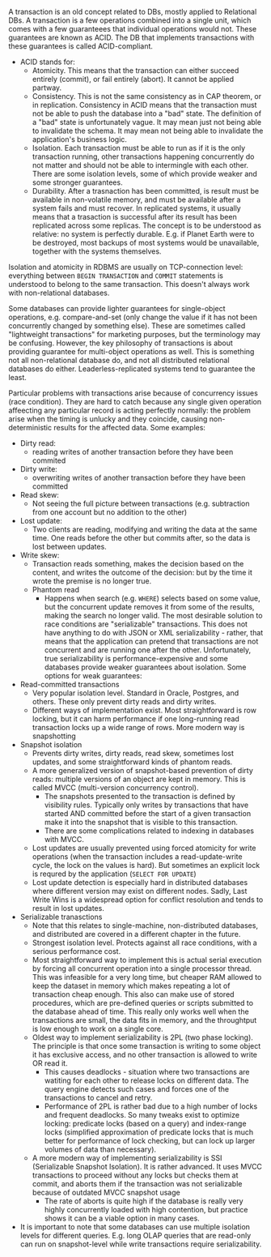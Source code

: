 A transaction is an old concept related to DBs, mostly applied to Relational DBs. A transaction is a few operations combined into a single unit, which comes with a few guaranteees that individual operations would not. These guarantees are known as ACID. The DB that implements transactions with these guarantees is called ACID-compliant. 
- ACID stands for:
	- Atomicity. This means that the transaction can either succeed entirely (commit), or fail entirely (abort). It cannot be applied partway.
	- Consistency. This is not the same consistency as in CAP theorem, or in replication. Consistency in ACID means that the transaction must not be able to push the database into a "bad" state. The definition of a "bad" state is unfortunately vague. It may mean just not being able to invalidate the schema. It may mean not being able to invalidate the application's business logic.
	- Isolation. Each transaction must be able to run as if it is the only transaction running, other transactions happening concurrently do not matter and should not be able to intermingle with each other. There are some isolation levels, some of which provide weaker and some stronger guarantees.
	- Durability. After a trasnaction has been committed, is result must be available in non-volatile memory, and must be available after a system fails and must recover. In replicated systems, it usually means that a trasaction is successful after its result has been replicated across some replicas. The concept is to be understood as relative: no system is perfectly durable. E.g. if Planet Earth were to be destroyed, most backups of most systems would be unavailable, together with the systems themselves.

Isolation and atomicity in RDBMS are usually on TCP-connection level: everything between `BEGIN TRANSACTION` and `COMMIT` statements is understood to belong to the same transaction. This doesn't always work with non-relational databases.

Some databases can provide lighter guarantees for single-object operations, e.g. compare-and-set (only change the value if it has not been concurrently changed by something else). These are sometimes called "lightweight transactions" for marketing purposes, but the terminology may be confusing.
However, the key philosophy of transactions is about providing guarantee for multi-object operations as well. This is something not all non-relational database do, and not all distributed relational databases do either. Leaderless-replicated systems tend to guarantee the least.

Particular problems with transactions arise because of concurrency issues (race condition). They are hard to catch because any single given operation affeecting any particular record is acting perfectly normally: the problem arise when the timing is unlucky and they coincide, causing non-deterministic results for the affected data. 
Some examples:
- Dirty read: 
  - reading writes of another transaction before they have been commited
- Dirty write: 
  - overwriting writes of another transaction before they have been committed 
- Read skew:
  - Not seeing the full picture between transactions (e.g. subtraction from one account but no addition to the other)
- Lost update:
  -  Two clients are reading, modifying and writing the data at the same time. One reads before the other but commits after, so the data is lost between updates.
- Write skew:
    - Transaction reads something, makes the decision based on the content, and writes the outcome of the decision: but by the time it wrote the premise is no longer true.
  - Phantom read
    - Happens when search (e.g. `WHERE`) selects based on some value, but the concurrent update removes it from some of the results, making the search no longer valid. 
The most desirable solution to race conditions are "serializable" transactions. This does not have anything to do with JSON or XML serializability - rather, that means that the application can pretend that transactions are not concurrent and are running one after the other.
Unfortunately, true serializability is performance-expensive and some databases provide weaker guarantees about isolation. Some options for weak guarantees:
- Read-committed transactions
  - Very popular isolation level. Standard in Oracle, Postgres, and others. These only prevent dirty reads and dirty writes. 
  - Different ways of implementation exist. Most straightforward is row locking, but it can harm performance if one long-running read transaction locks up a wide range of rows. More modern way is snapshotting
- Snapshot isolation
  - Prevents dirty writes, dirty reads, read skew, sometimes lost updates, and some straightforward kinds of phantom reads.
  - A more generalized version of snapshot-based prevention of dirty reads: multiple versions of an object are kept in memory. This is called MVCC (multi-version concurrency control).
    - The snapshots presented to the transaction is defined by visibility rules. Typically only writes by transactions that have started AND committed before the start of a given transaction make it into the snapshot that is visible to this transaction.
    - There are some complications related to indexing in databases with MVCC.
  - Lost updates are usually prevented using forced atomicity for write operations (when the transaction includes a read-update-write cycle, the lock on the values is hard). But sometimes an explicit lock is requred by the application (`SELECT FOR UPDATE`)
  - Lost update detection is especially hard in distributed databases where different version may exist on different nodes. Sadly, Last Write Wins is a widespread option for  conflict resolution and tends to result in lost updates.
- Serializable tranasctions
  - Note that this relates to single-machine, non-distributed databases, and distributed are covered in a different chapter in the future.
  - Strongest isolation level. Protects against all race conditions, with a serious performance cost.
  - Most straightforward way to implement this is actual serial execution by forcing all concurrent operation into a single processor thread. This was infeasible for a very long time, but cheaper RAM allowed to keep the dataset in memory which makes repeating a lot of transaction cheap enough. This also can make use of stored procedures, which are pre-defined queries or scripts submitted to the database ahead of time. This really only works well when the transactions are small, the data fits in memory, and the throughtput is low enough to work on a single core.
  - Oldest way to implement serializability is 2PL (two phase locking). The principle is that once some transaction is writing to some object it has exclusive access, and no other transaction is allowed to write OR read it. 
    - This causes deadlocks - situation where two transactions are watiting for each other to release locks on different data. The query engine detects such cases and forces one of the transactions to cancel and retry.
    - Performance of 2PL is rather bad due to a high number of locks and frequent deadlocks. So many tweaks exist to optimize locking: predicate locks (based on a query) and index-range locks (simplified approximation of predicate locks that is much better for performance of lock checking, but can lock up larger volumes of data than necessary).
  - A more modern way of implementing serializability is SSI (Serializable Snapshot Isolation). It is rather advanced. It uses MVCC transactions to proceed without any locks but checks them at commit, and aborts them if the transaction was not serializable because of outdated MVCC snapshot usage
    - The rate of aborts is quite high if the database is really very highly concurrently loaded with high contention, but practice shows it can be a viable option in many cases.
- It is important to note that some databases can use multiple isolation levels for different queries. E.g. long OLAP queries that are read-only can run on snapshot-level while write transactions require serializability.

